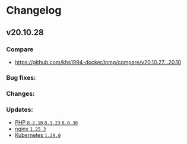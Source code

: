 # Changelog

## v20.10.28

### Compare

* https://github.com/khs1994-docker/lnmp/compare/v20.10.27...20.10

### Bug fixes:

### Changes:

### Updates:

* [PHP `8.2.10` `8.1.23` `8.0.30`](https://www.php.net/ChangeLog-8.php#8.1.23)
* [nginx `1.25.3`](https://nginx.org/en/CHANGES)
* [Kubernetes `1.29.0`](https://hub.nuaa.cf/kubernetes/kubernetes/releases/tag/v1.29.0)
